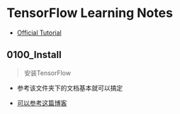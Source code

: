 # TensorFlow Learning Notes

- [Official Tutorial][318ec1de]

  [318ec1de]: https://www.tensorflow.org/get_started/get_started#tensorflow_core_tutorial "Official Tutorial"

## 0100_Install
>	安装TensorFlow

- 参考该文件夹下的文档基本就可以搞定
- [可以参考这篇博客][1590c02c]

  [1590c02c]: http://blog.csdn.net/chongtong/article/details/53905625?locationNum=6&fps=1 "博客"
